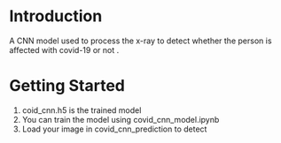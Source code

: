 # Introduction 
A CNN model used to process the x-ray to detect whether the person is affected with covid-19 or not . 

# Getting Started

1.	coid_cnn.h5 is the trained model 
2.	You can train the model using covid_cnn_model.ipynb 
3.	Load your image in covid_cnn_prediction to detect

